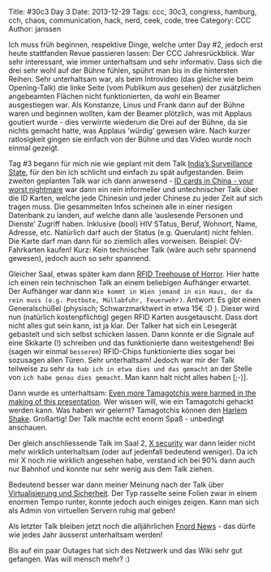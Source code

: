 Title: #30c3 Day 3 
Date: 2013-12-29
Tags: ccc, 30c3, congress, hamburg, cch, chaos, communication, hack, nerd, ceek, code, tree 
Category: CCC 
Author: janssen

Ich muss früh beginnen, respektive Dinge, welche unter Day #2, jedoch erst heute stattfanden Revue passieren lassen: Der CCC Jahresrückblick. War sehr interessant, wie immer unterhaltsam und sehr informativ. Dass sich die drei sehr wohl auf der Bühne fühlen, spührt man bis in die hintersten Reihen. Sehr unterhaltsam war, als beim Introvideo (das gleiche wie beim Opening-Talk) die linke Seite (vom Publikum aus gesehen) der zusätzlichen angebeamten Flächen nicht funktionierten, da wohl ein Beamer ausgestiegen war. Als Konstanze, Linus und Frank dann auf der Bühne waren und beginnen wollten, kam der Beamer plötzlich, was mit Applaus goutiert wurde - dies verwirrte wiederum die Drei auf der Bühne, da sie nichts gemacht hatte, was Applaus ’würdig’ gewesen wäre.  Nach kurzer ratlosigkeit gingen sie einfach von der Bühne und das Video wurde noch einmal gezeigt.

Tag #3 begann für mich nie wie geplant mit dem Talk [India’s Surveillance State](http://events.ccc.de/congress/2013/Fahrplan/events/5552.html), für den bin ich schlicht und einfach zu spät aufgestanden. Beim zweiten geplanten Talk war ich dann anwesend - [ID cards in China - your worst nightmare](http://events.ccc.de/congress/2013/Fahrplan/events/5543.html) war dann ein rein informeller und untechnischer Talk über die ID Karten, welche jede Chinesin und jeder Chinese zu jeder Zeit auf sich tragen muss. Die gesammelten Infos scheinen alle in einer riesigen Datenbank zu landen, auf welche dann alle ’auslesende Personen und Dienste’ Zugriff haben. Inklusive (bool) HIV STatus, Beruf, Wohnort, Name, Adresse, etc. Natürlich darf auch der Status (e.g. Querulant) nicht fehlen. Die Karte darf man dann für so ziemlich alles vorweisen. Beispiel: ÖV-Fahrkarten kaufen! Kurz: Kein technischer Talk (wäre auch sehr spannend gewesen), jedoch auch so sehr spannend.


Gleicher Saal, etwas später kam dann [RFID Treehouse of Horror](http://events.ccc.de/congress/2013/Fahrplan/events/5334.html). Hier hatte ich einen rein technischen Talk an einem beliebigen Aufhänger erwartet. Der Aufhänger war dann `Wie kommt in Wien jemand in ein Haus, der da rein muss (e.g. Postbote, Müllabfuhr, Feuerwehr)`. Antwort: Es gibt einen Generalschüßel (physisch; Schwarzmarktwert in etwa 15€ :D ). Dieser wird nun (natürlich kostenpflichtig) gegen RFID Karten ausgetauscht. Dass dort nicht alles gut sein kann, ist ja klar. Der Talker hat sich ein Lesegerät gebastelt und sich selbst schicken lassen. Dann konnte er die Signale auf eine Skikarte (!) schreiben und das funktionierte dann weitestgehend! Bei (sagen wir einmal `besseren`)  RFID-Chips funktionierte dies sogar bei sozusagen allen Türen. Sehr unterhaltsam! Jedoch war mir der Talk teilweise zu sehr `da hab ich in etwa dies und das gemacht` an der Stelle von `ich habe genau dies gemacht`. Man kann halt nicht alles haben [;-)]. 

Dann wurde es unterhaltsam: [Even more Tamagotchis were harmed in the making of this presentation](http://events.ccc.de/congress/2013/Fahrplan/events/5279.html). Wer wissen will, wie ein Tamagotchi gehackt werden kann. Was haben wir gelernt? Tamagotchis können den [Harlem Shake](https://www.youtube.com/watch?v=L8eQYCVnROA). Großartig!
Der Talk machte echt enorm Spaß - unbedingt anschauen.

Der gleich anschliessende Talk im Saal 2, [X security](http://events.ccc.de/congress/2013/Fahrplan/events/5499.html) war dann leider nicht mehr wirklich unterhaltsam (oder auf jedenfall bedeutend weniger). Da ich mir X noch nie wirklich angesehen habe, verstand ich bei 90% dann auch nur Bahnhof und konnte nur sehr wenig aus dem Talk ziehen.

Bedeutend besser war dann meiner Meinung nach der Talk über [Virtualisierung und Sicherheit](http://events.ccc.de/congress/2013/Fahrplan/events/5445.html). Der Typ rasselte seine Folien zwar in einem enormen Tempo runter, konnte jedoch auch einiges zeigen. Kann man sich als Admin von virtuellen Servern ruhig mal geben!

Als letzter Talk bleiben jetzt noch die alljährlichen [Fnord News](http://events.ccc.de/congress/2013/Fahrplan/events/5490.html) - das dürfe wie jedes Jahr äusserst unterhaltsam werden! 

Bis auf ein paar Outages hat sich des Netzwerk und das Wiki sehr gut gefangen. Was will mensch mehr? :)
